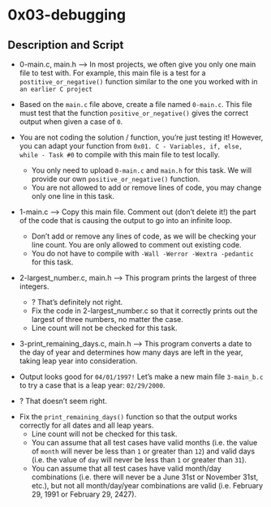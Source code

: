 # 0x03-debugging

## Description and Script

* 0-main.c, main.h --> In most projects, we often give you only one main file to test with. For example, this main file is a test for a ``postitive_or_negative()`` function similar to the one you worked with in ``an earlier C project``
 * Based on the ``main.c`` file above, create a file named ``0-main.c``. This file must test that the function ``positive_or_negative()`` gives the correct output when given a case of ``0``.
 * You are not coding the solution / function, you’re just testing it! However, you can adapt your function from ``0x01. C - Variables, if, else, while - Task #0`` to compile with this main file to test locally.
   * You only need to upload ``0-main.c`` and ``main.h`` for this task. We will provide our own ``positive_or_negative()`` function.
   * You are not allowed to add or remove lines of code, you may change only one line in this task.

* 1-main.c --> Copy this main file. Comment out (don’t delete it!) the part of the code that is causing the output to go into an infinite loop.
  * Don’t add or remove any lines of code, as we will be checking your line count. You are only allowed to comment out existing code.
  * You do not have to compile with ``-Wall -Werror -Wextra -pedantic`` for this task.

* 2-largest_number.c, main.h --> This program prints the largest of three integers.
   - ? That’s definitely not right.
  * Fix the code in 2-largest_number.c so that it correctly prints out the largest of three numbers, no matter the case.
  * Line count will not be checked for this task.

* 3-print_remaining_days.c, main.h --> This program converts a date to the day of year and determines how many days are left in the year, taking leap year into consideration.
 * Output looks good for ``04/01/1997!`` Let’s make a new main file ``3-main_b.c`` to try a case that is a leap year: ``02/29/2000``.
* ? That doesn’t seem right.
- Fix the ``print_remaining_days()`` function so that the output works correctly for all dates and all leap years.
   * Line count will not be checked for this task.
   * You can assume that all test cases have valid months (i.e. the value of ``month`` will never be less than ``1`` or greater than ``12``) and valid days (i.e. the value of ``day`` will never be less than ``1`` or greater than ``31``).
   * You can assume that all test cases have valid month/day combinations (i.e. there will never be a June 31st or November 31st, etc.), but not all month/day/year combinations are valid (i.e. February 29, 1991 or February 29, 2427).
